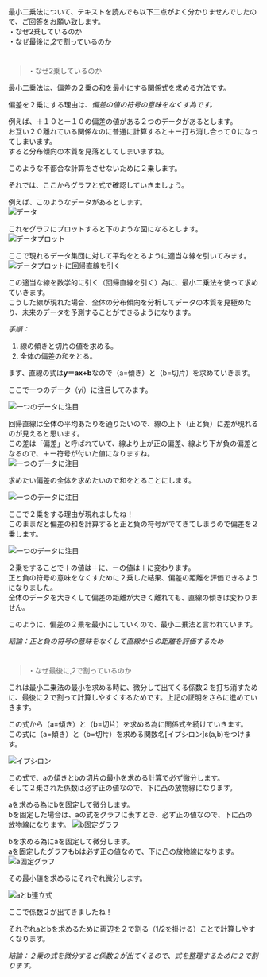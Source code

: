 最小二乗法について、テキストを読んでも以下二点がよく分かりませんでしたので、ご回答をお願い致します。  
・なぜ2乗しているのか  
・なぜ最後に,2で割っているのか   


#  
> ・なぜ2乗しているのか  

最小二乗法は、偏差の２乗の和を最小にする関係式を求める方法です。  

偏差を２乗にする理由は、*偏差の値の符号の意味をなくす為です。*  

例えば、＋１０とー１０の偏差の値がある２つのデータがあるとします。   
お互い２０離れている関係なのに普通に計算すると＋ー打ち消し合って０になってしまいます。  
すると分布傾向の本質を見落としてしまいますね。  

このような不都合な計算をさせないために２乗します。  

それでは、ここからグラフと式で確認していきましょう。

例えば、このようなデータがあるとします。  
![データ](img/4-1.jpg)  

これをグラフにプロットすると下のような図になるとします。  
![データプロット](img/4-2.jpg)  

ここで現れるデータ集団に対して平均をとるように適当な線を引いてみます。  
![データプロットに回帰直線を引く](img/4-3.jpg)  

この適当な線を数学的に引く（回帰直線を引く）為に、最小二乗法を使って求めていきます。  
こうした線が現れた場合、全体の分布傾向を分析してデータの本質を見極めたり、未来のデータを予測することができるようになります。  


*手順：*
1. 線の傾きと切片の値を求める。  
1. 全体の偏差の和をとる。　　

まず、直線の式は**y＝ax+b**なので（a=傾き）と（b=切片）を求めていきます。  

ここで一つのデータ（yi）に注目してみます。  

![一つのデータに注目](img/4-4.jpg)   

回帰直線は全体の平均あたりを通りたいので、線の上下（正と負）に差が現れるのが見えると思います。  
この差は「偏差」と呼ばれていて、線より上が正の偏差、線より下が負の偏差となるので、＋ー符号が付いた値になりますね。  
![一つのデータに注目](img/4-5.jpg)   

求めたい偏差の全体を求めたいので和をとることにします。  

![一つのデータに注目](img/4-6.jpg)   

ここで２乗をする理由が現れましたね！  
このままだと偏差の和を計算すると正と負の符号がでてきてしまうので偏差を２乗します。  

![一つのデータに注目](img/4-7.jpg)   

２乗をすることで＋の値は＋に、ーの値は＋に変わります。  
正と負の符号の意味をなくすために２乗した結果、偏差の距離を評価できるようになりました。  
全体のデータを大きくして偏差の距離が大きく離れても、直線の傾きは変わりません。  

このように、偏差の２乗を最小にしていくので、最小二乗法と言われています。  

*結論：正と負の符号の意味をなくして直線からの距離を評価するため*  

#  
> ・なぜ最後に,2で割っているのか

これは最小二乗法の最小を求める時に、微分して出てくる係数２を打ち消すために、最後に２で割って計算しやすくするためです。上記の証明をさらに進めていきます。  

この式から（a=傾き）と（b=切片）を求める為に関係式を続けていきます。  
この式に（a=傾き）と（b=切片）を求める関数名[イプシロン]ε(a,b)をつけます。  

![イプシロン](img/4-9.jpg)  

この式で、aの傾きとbの切片の最小を求める計算で必ず微分します。  
そして２乗された係数は必ず正の値なので、下に凸の放物線になります。  


aを求める為にbを固定して微分します。  
bを固定した場合は、aの式をグラフに表すとき、必ず正の値なので、下に凸の放物線になります。 
![b固定グラフ](img/4-10.jpg)  

bを求める為にaを固定して微分します。  
aを固定したグラフもbは必ず正の値なので、下に凸の放物線になります。  
![a固定グラフ](img/4-11.jpg)  


その最小値を求めるにそれぞれ微分します。  

![aとb連立式](img/4-12.jpg)  

ここで係数２が出てきましたね！  

それぞれaとbを求めるために両辺を２で割る（1/2を掛ける）ことで計算しやすくなります。  

*結論：２乗の式を微分すると係数２が出てくるので、式を整理するために２で割ります。*  

